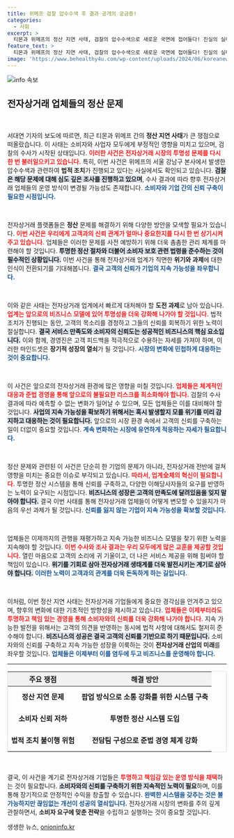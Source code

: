 ```yaml
---
title: 위메프 검찰 압수수색 후 결과 공개의 궁금증!
categories:
  - 사회
excerpt: >
  티몬과 위메프의 정산 지연 사태, 검찰의 압수수색으로 새로운 국면에 접어들다! 진실의 실타래가 풀릴 그 순간, 궁금증이 증폭된다. 클릭하고 사건의 전말을 확인해보세요!
feature_text: >
  티몬과 위메프의 정산 지연 사태, 검찰의 압수수색으로 새로운 국면에 접어들다! 진실의 실타래가 풀릴 그 순간, 궁금증이 증폭된다. 클릭하고 사건의 전말을 확인해보세요!
image: 'https://www.behealthy4u.com/wp-content/uploads/2024/06/koreanews.jpg'
---
```


<p><img src="https://www.behealthy4u.com/wp-content/uploads/2024/06/koreanews.jpg" alt="info 속보" /></p>

<h2 data-ke-size="size26">전자상거래 업체들의 정산 문제</h2>

<p data-ke-size="size16">&nbsp;</p>

<p>서대연 기자의 보도에 따르면, 최근 티몬과 위메프 간의 <strong>정산 지연 사태</strong>가 큰 쟁점으로 떠올랐습니다. 이 사태는 소비자와 사업자 모두에게 부정적인 영향을 미치고 있으며, 검찰의 수사가 시작된 상태입니다. <b><span style="color: #ee2323;">이러한 사건은 전자상거래 시장의 투명성 문제를 다시 한 번 불러일으키고 있습니다.</span></b> 특히, 이번 사건은 위메프의 서울 강남구 본사에서 발생한 압수수색과 관련하여 <strong>법적 조치</strong>가 진행되고 있다는 사실에서도 확인되고 있습니다. <b><span style="background-color: #21538527;">검찰은 해당 문제에 대해 심도 깊은 조사를 진행하고 있으며</span></b>, 수사 결과에 따라 향후 전자상거래 업체들의 운영 방식이 변경될 가능성도 존재합니다. <b><span style="color: #1a5490;">소비자와 기업 간의 신뢰 구축이 필요한 시점입니다.</span></b></p>

<p data-ke-size="size16">&nbsp;</p>

<p>전자상거래 플랫폼들은 <strong>정산</strong> 문제를 해결하기 위해 다양한 방안을 모색할 필요가 있습니다. <b><span style="color: #ee2323;">이번 사건은 우리에게 고객과의 신뢰 관계가 얼마나 중요한지를 다시 한 번 상기시켜 주고 있습니다.</span></b> 업체들은 이러한 문제를 사전 예방하기 위해 더욱 촘촘한 관리 체계를 마련해야 할 것입니다. <b><span style="background-color: #21538527;">투명한 정산 절차와 더불어 소비자 보호 관련 법령을 준수하는 것이 필수적인 상황입니다.</span></b> 이번 사건을 통해 전자상거래 업계가 직면한 <strong>위기와 과제</strong>에 대한 인식이 전환되기를 기대해봅니다. <b><span style="color: #1a5490;">결국 고객의 신뢰가 기업의 지속 가능성을 좌우합니다.</span></b></p>

<p data-ke-size="size16">&nbsp;</p>

<p>이와 같은 사태는 전자상거래 업계에서 빠르게 대처해야 할 <strong>도전 과제</strong>로 남아 있습니다. <b><span style="color: #ee2323;">업계는 앞으로의 비즈니스 모델에 있어 투명성을 더욱 강화해 나가야 할 것입니다.</span></b> 법적 조치가 진행되는 동안, 고객의 목소리를 경청하고 그들의 신뢰를 회복하기 위한 노력이 절실합니다. <b><span style="background-color: #21538527;">결국 서비스 만족도와 소비자의 신뢰도는 성공적인 비즈니스의 핵심 요소입니다.</span></b> 이와 함께, 경영진은 고객 피드백을 적극적으로 수용하는 자세를 가져야 하며, 이러한 마인드셋은 <strong>장기적 성장의 열쇠</strong>가 될 것입니다. <b><span style="color: #1a5490;">시장의 변화에 민첩하게 대응하는 것이 중요합니다.</span></b></p>

<p data-ke-size="size16">&nbsp;</p>

<p>이 사건은 앞으로의 전자상거래 환경에 많은 영향을 미칠 것입니다. <b><span style="color: #ee2323;">업체들은 체계적인 대응과 준법 경영을 통해 앞으로의 불필요한 리스크를 최소화해야 합니다.</span></b> 검찰의 수사 결과에 따라 예측할 수 없는 변화가 일어날 수 있으며, 모든 업체들은 이를 대비해야 할 것입니다. <b><span style="background-color: #21538527;">사업의 지속 가능성을 확보하기 위해서는 혹시 발생할지 모를 위기를 미리 감지하고 대응하는 것이 필요합니다.</span></b> 앞으로의 시장 환경 속에서 고객의 신뢰를 구축하는 일이 더없이 중요할 것입니다. <b><span style="color: #1a5490;">계속 변화하는 시장에 유연하게 적응하는 자세가 필요합니다.</span></b></p>

<p data-ke-size="size16">&nbsp;</p>

<p>정산 문제와 관련된 이 사건은 단순히 한 기업의 문제가 아니라, 전자상거래 전반에 걸쳐 영향을 미치는 중요한 이슈로 부각되고 있습니다. <b><span style="color: #ee2323;">따라서, 업계全체의 혁신이 필요합니다.</span></b> 투명한 정산 시스템을 통해 신뢰를 구축하고, 다양한 이해당사자들의 요구를 반영하는 노력이 요구되는 시점입니다. <b><span style="background-color: #21538527;">비즈니스의 성장은 고객의 만족도에 달려있음을 잊지 말아야 합니다.</span></b> 결국 이번 사태를 통해 전자상거래 업체들이 어떻게 변모할 수 있을지가 마음의 우선 과제가 될 것입니다. <b><span style="color: #1a5490;">신뢰를 잃지 않는 기업이 지속 가능성을 확보할 것입니다.</span></b></p>

<p data-ke-size="size16">&nbsp;</p>

<p>업체들은 이제까지의 관행을 재평가하고 지속 가능한 비즈니스 모델을 찾기 위한 노력을 지속해야 할 것입니다. <b><span style="color: #ee2323;">이번 수사와 조사 결과는 우리 모두에게 많은 교훈을 제공할 것입니다.</span></b> 열린 마음으로 고객의 소리에 귀 기울이고, 더 나은 서비스 제공을 위해 힘써야 할 책임이 있습니다. <b><span style="background-color: #21538527;">위기를 기회로 삼아 전자상거래 생태계를 더욱 발전시키는 계기로 삼아야 합니다.</span></b> <b><span style="color: #1a5490;">이러한 노력이 고객과의 관계를 더욱 돈독하게 하는 길입니다.</span></b> </p>

<p data-ke-size="size16">&nbsp;</p>

<p>이처럼, 이번 정산 지연 사태는 전자상거래 기업들에게 중요한 경각심을 안겨주고 있으며, 향후의 변화에 대한 기초적인 방향성을 제시하고 있습니다. <b><span style="color: #ee2323;">업체들은 이제부터라도 투명하고 책임 있는 경영을 통해 소비자와의 신뢰를 더욱 강화해 나가야 합니다.</span></b> 지속 가능한 발전을 위해서는 고객의 의견을 반영하는 동시에 법적 사항에 대해서도 철저히 준수해야 합니다. <b><span style="background-color: #21538527;">비즈니스의 성공은 결국 고객의 신뢰를 기반으로 하기 때문입니다.</span></b> 소비자와의 신뢰를 구축하고 지속 가능한 성장을 이룩하는 것이 <strong>전자상거래 산업의 미래</strong>를 좌우할 것입니다. <b><span style="color: #1a5490;">업체들은 이제부터 이를 염두에 두고 비즈니스를 운영해야 합니다.</span></b></p>

<hr>

<table style="width: 100%; border-collapse: collapse; border: 1px solid #ddd;">
  <thead>
    <tr>
      <th style="text-align: center; background-color: #f2f2f2;">주요 쟁점</th>
      <th style="text-align: center; background-color: #f2f2f2;">해결 방안</th>
    </tr>
  </thead>
  <tbody>
    <tr>
      <td style="text-align: center; height: 50px;"><b>정산 지연 문제</b></td>
      <td style="text-align: center; height: 50px;"><b>팝업 방식으로 소통 강화를 위한 시스템 구축</b></td>
    </tr>
    <tr>
      <td style="text-align: center; height: 50px;"><b>소비자 신뢰 저하</b></td>
      <td style="text-align: center; height: 50px;"><b>투명한 정산 시스템 도입</b></td>
    </tr>
    <tr>
      <td style="text-align: center; height: 50px;"><b>법적 조치 불이행 위험</b></td>
      <td style="text-align: center; height: 50px;"><b>전담팀 구성으로 준법 경영 체계 강화</b></td>
    </tr>
  </tbody>
</table>

<p data-ke-size="size16">&nbsp;</p>

<p>결국, 이 사건을 계기로 전자상거래 기업들은 <b><span style="color: #ee2323;">투명하고 책임감 있는 운영 방식을 채택</span></b>하는 것이 필요합니다. <b><span style="background-color: #21538527;">소비자와의 신뢰를 구축하기 위한 지속적인 노력이 필요</span></b>하며, 이를 통해 장기적으로 안정적인 수익을 창출할 수 있습니다. <b><span style="color: #1a5490;">완벽한 시스템을 갖추는 것은 불가능하지만 끊임없는 개선이 성공의 열쇠입니다.</span></b> 전자상거래 시장의 변화를 주의 깊게 관찰하면서, <strong>소비자 요구에 맞춘 전략</strong>을 수립하고 실행하는 것이 중요할 것입니다.</p>
생생한 뉴스, <a href="https://onioninfo.kr" rel="dofollow">onioninfo.kr</a>



